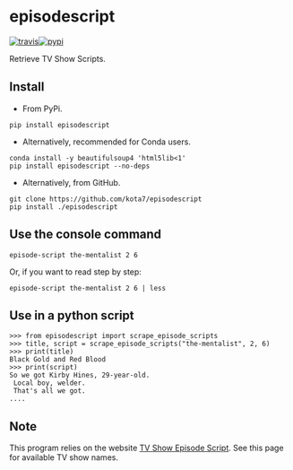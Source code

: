 episodescript
=============
[![travis](https://travis-ci.org/kota7/episodescript.svg?branch=master)](https://travis-ci.org/kota7/episodescript)[![pypi](https://badge.fury.io/py/episodescript.svg)](https://badge.fury.io/py/episodescript)

Retrieve TV Show Scripts.


## Install

* From PyPi.

```
pip install episodescript
```

* Alternatively, recommended for Conda users.

```
conda install -y beautifulsoup4 'html5lib<1'
pip install episodescript --no-deps
```

* Alternatively, from GitHub.
```
git clone https://github.com/kota7/episodescript
pip install ./episodescript
```


## Use the console command

```
episode-script the-mentalist 2 6
```
  
Or, if you want to read step by step:
  
```
episode-script the-mentalist 2 6 | less
```


## Use in a python script

```
>>> from episodescript import scrape_episode_scripts
>>> title, script = scrape_episode_scripts("the-mentalist", 2, 6)
>>> print(title)
Black Gold and Red Blood
>>> print(script)
So we got Kirby Hines, 29-year-old.
 Local boy, welder.
 That's all we got.
....
```


## Note

This program relies on the website [TV Show Episode Script](https://www.springfieldspringfield.co.uk/tv_show_episode_scripts.php).
See this page for available TV show names.